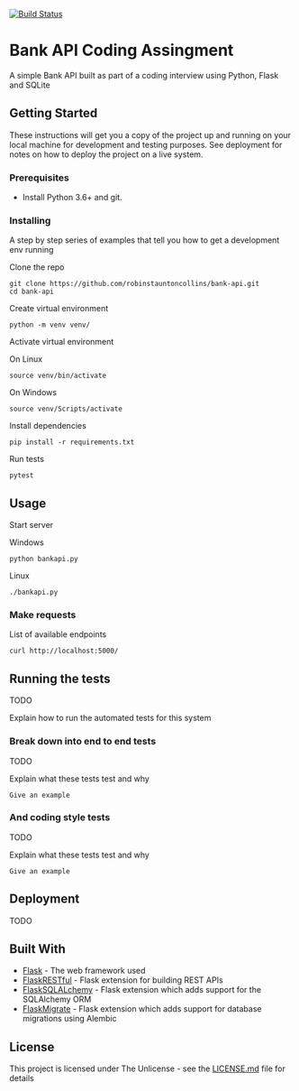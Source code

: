 [![Build Status](https://travis-ci.org/robinstauntoncollins/bank-api.svg?branch=master)](https://travis-ci.org/robinstauntoncollins/bank-api)

# Bank API Coding Assingment

A simple Bank API built as part of a coding interview using Python, Flask and SQLite

## Getting Started

These instructions will get you a copy of the project up and running on your local machine for development and testing purposes. See deployment for notes on how to deploy the project on a live system.

### Prerequisites

* Install Python 3.6+ and git.

### Installing

A step by step series of examples that tell you how to get a development env running

Clone the repo

```
git clone https://github.com/robinstauntoncollins/bank-api.git
cd bank-api
```

Create virtual environment

```
python -m venv venv/
```

Activate virtual environment

On Linux
```
source venv/bin/activate
```
On Windows

```
source venv/Scripts/activate
```

Install dependencies

```
pip install -r requirements.txt
```

Run tests

```
pytest
```

## Usage

Start server

Windows
```
python bankapi.py
```

Linux
```
./bankapi.py
```

### Make requests

List of available endpoints

```
curl http://localhost:5000/
```




## Running the tests

TODO

Explain how to run the automated tests for this system

### Break down into end to end tests

TODO

Explain what these tests test and why

```
Give an example
```

### And coding style tests

TODO

Explain what these tests test and why

```
Give an example
```

## Deployment

TODO

## Built With

* [Flask](https://flask.palletsprojects.com) - The web framework used
* [FlaskRESTful](https://flask-restful.readthedocs.io/) - Flask extension for building REST APIs
* [FlaskSQLALchemy](https://flask-sqlalchemy.palletsprojects.com) - Flask extension which adds support for the SQLAlchemy ORM
* [FlaskMigrate](https://github.com/miguelgrinberg/Flask-Migrate) - Flask extension which adds support for database migrations using Alembic

## License

This project is licensed under The Unlicense - see the [LICENSE.md](LICENSE.md) file for details



